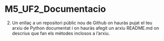 # M5_UF2_Documentacio
2. Un enllaç a un repositori públic nou de Github on hauràs pujat el teu arxiu de Python documentat i on hauràs afegit un arxiu README.md on descrius que fan els mètodes inclosos a l’arxiu.
